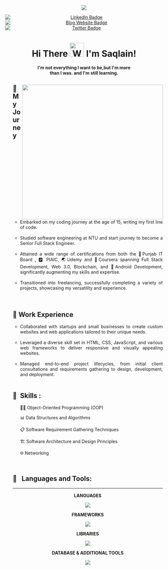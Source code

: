 <!----  https://github-contributions.vercel.app/ --->

<br>
<br>
<!-- Intro Image -->
<p align="center">
  <img src="https://user-images.githubusercontent.com/82662797/168483717-3d746709-6ae9-487a-bdd7-ebcb137ea919.png">
</p>


<!-- Socail Badges -->
<p align="center">
  <a href="https://www.linkedin.com/in/abdul-rafay1999/" style="margin-right: 20px;">
    <img src="https://img.shields.io/badge/LinkedIn-blue?style=for-the-badge&logo=linkedin&logoColor=white" alt="LinkedIn Badge" style="display: block; margin: auto;">
  </a>
  <a href="https://future-insight.blog" style="margin-right: 20px;">
    <img src="https://img.shields.io/badge/Blog%20Website-orange?style=for-the-badge" alt="Blog Website Badge" style="display: block; margin: auto;">
  </a>
  <a href="https://twitter.com/abdul_rafay99">
    <img src="https://img.shields.io/badge/Twitter-blue?style=for-the-badge&logo=twitter&logoColor=white" alt="Twitter Badge" style="display: block; margin: auto;">
  </a>
</p>

<div>  
<h1 align="center">
    Hi There
    <img src="https://raw.githubusercontent.com/nixin72/nixin72/master/wave.gif" 
         alt="Waving hand animated gif"
         height="45"
         width="45" />
    I'm Saqlain!
</h1> 
  <p align="center"><strong>I'm not everything I want to be,but I'm more <br>than I was. and I'm still learning.</strong></p>
</div>



<!-- Banner Image -->

  <ul align="justify">

<img align="right" src="https://github.com/rafay99-epic/rafay99-epic/assets/82662797/df444639-2ba1-4040-9eb9-db28fa158609" width="450" height="430"/>

<h2>🚀 My Journey</h2>
<ul>
  <li>Embarked on my coding journey at the age of 15, writing my first line of code.</li> 
  <br>
  <li>Studied software engineering at NTU and start journey to become a Senior Full Stack Engineer.</li>
  <br>
  <li>Attained a wide range of certifications from both the 🥬Punjab IT Board , 🅿️ PIAIC,  🌏Udemy and 📗Coursera spanning Full Stack Development, Web 3.0, Blockchain, and 📱Android Development, significantly augmenting my skills and expertise.</li>
  <br>
  <li>Transitioned into freelancing, successfully completing a variety of projects, showcasing my versatility and experience.</li>
</ul>

<br>
<br>
 <h2>💼 Work Experience</h2>
<ul>
  <li>Collaborated with startups and small businesses to create custom websites and web applications tailored to their unique needs.</li>
  <br>
  <li>Leveraged a diverse skill set in HTML, CSS, JavaScript, and various web frameworks to deliver responsive and visually appealing websites.</li>
  <br>
  <li>Managed end-to-end project lifecycles, from initial client consultations and requirements gathering to design, development, and deployment.</li>
</ul>
<br>
<h2 align="left">🧮 &nbsp;Skills :</h2>
<ul>
<p>
  
👩‍💻 Object-Oriented Programming (OOP)
</p>
<p>
📊 Data Structures and Algorithms
  
</p>
<P>
  
📋 Software Requirement Gathering Techniques
</P>
<P>
🏗️ Software Architecture and Design Principles
  
</P>
<P>
🌐 Networking
  
</P>
</ul>
<br>
<!--Tools & Language -->
<h2 align="left">🧰 &nbsp; Languages and Tools:</h2>
 <hr>
 <strong>
  <p align="center">LANGUAGES</p>  
</strong>
<p align="center">
  <img align="center" src="https://skillicons.dev/icons?i=cpp,html,css,js,ts,cs" />
</p>

<!-- Frameworks Section -->
<strong>
  <p align="center">FRAMEWORKS</p>  
</strong>
<p align="center">
  <img align="center" src="https://skillicons.dev/icons?i=react,nextjs,nodejs,express,bootstrap" />
</p>

<!-- Libraries Section -->
<strong>
  <p align="center">LIBRARIES</p>  
</strong>
<p align="center">
  <img align="center" src="https://skillicons.dev/icons?i=redux,sass,tailwind" />
</p>

<!-- Additional Tools Section -->
<strong>
  <p align="center">DATABASE & ADDITIONAL TOOLS</p>  
</strong>
<p align="center">
  <img align="center" src="https://skillicons.dev/icons?i=mysql,mongodb,firebase,supabase,netlify,vercel,vite,wordpress,dotnet" />
</p>


